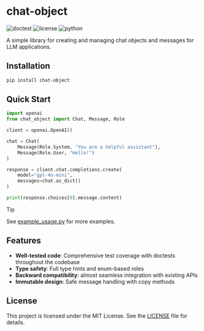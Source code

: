 # chat-object

![doctest](https://img.shields.io/badge/doctest-90%25_coverage-green)
![license](https://img.shields.io/badge/license-MIT-lightblue)
![python](https://img.shields.io/badge/python-3.8%2B-blue)

A simple library for creating and managing chat objects and messages for LLM applications.

## Installation

```bash
pip install chat-object
```

## Quick Start

```python
import openai
from chat_object import Chat, Message, Role

client = openai.OpenAI()

chat = Chat(
    Message(Role.System, "You are a helpful assistant"),
    Message(Role.User, "Hello!")
)

response = client.chat.completions.create(
    model="gpt-4o-mini",
    messages=chat.as_dict()
)

print(response.choices[0].message.content)
```

> [!TIP]
> See [example_usage.py](example_usage.py) for more examples.

## Features

- **Well-tested code**: Comprehensive test coverage with doctests throughout the codebase
- **Type safety**: Full type hints and enum-based roles
- **Backward compatibility**: almost seamless integration with existing APIs
- **Immutable design**: Safe message handling with copy methods

## License

This project is licensed under the MIT License. See the [LICENSE](LICENSE) file for details.